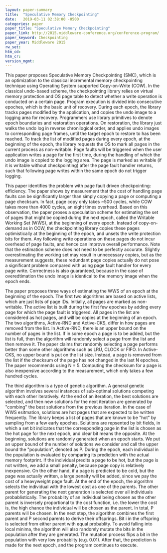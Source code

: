 ```yaml
---
layout: paper-summary
title:  "Speculative Memory Checkpointing"
date:   2019-03-11 02:38:00 -0500
categories: paper
paper_title: "Speculative Memory Checkpointing"
paper_link: http://2015.middleware-conference.org/conference-program/
paper_keyword: Checkpointing
paper_year: Middleware 2015
rw_set: 
htm_cd: 
htm_cr: 
version_mgmt: 
---
```


This paper proposes Speculative Memory Checkpointing (SMC), which is an optimization to the classical incremental memory 
checkpointing technique using Operating System supported Copy-on-Write (COW). In the classical undo-based scheme, the 
checkpointing library relies on virtual memory protection and OS page table to detect whether a write operation is conducted 
on a certain page. Program execution is divided into consecutive epoches, which is the basic unit of recovery. During each 
epoch, the library tracks pages modified by the application, and copies the undo image to a logging area for recovery. 
Programmers use library primitives to denote epoch boundaries and restoration operations. On restoration, the library just
walks the undo log in reverse chronilogical order, and applies undo images to corresponding page frames, until the target 
epoch to restore to has been reached. To track the list of modified pages during every epoch, at the beginning of the epoch,
the library requests the OS to mark all pages in the current process as non-writable. Page faults will be triggered when
the user application writes a page for the first time, during the handling of which the undo image is copied to the 
logging area. The page is marked as writable (if it is writable without checkpointing) after the page fault handler returns,
such that following page writes within the same epoch do not trigger logging.

This paper identifies the problem with page fault driven checkpointing: efficiency. The paper shows by measurement that 
the cost of handling page faults can be significantly larger than simply copying a page or computing a page checksum. 
In fact, page copy only takes ~500 cycles, while COW takes more than 4000 cycles, an eight times overhead. Based on this
observation, the paper proses a speculation scheme for estimating the set of pages that might be copied during the next
epoch, called the Writable Working Set (WWS), at the beginning of every epoch. Instead of copy-on-demand as in COW, the 
checkpointing library copies these pages optimistically at the beginning of the epoch, and unsets the write protection bits
for them. Any following write operations on these pages do not incur overhead of page faults, and hence can improve overall
performance. Note that the estimation scheme does not need to be perfectly accurate. Slightly overestimating the working set
may result in unnecessary copies, but as the measurement suggests, these redundant page copies actually do not pose a 
significant problem compared with using page fault handler for every page write. Correctness is also guaranteed, because 
in the case of overedtimation the undo image is identical to the memory image when the epoch ends.

The paper proposes three ways of estimating the WWS of an epoch at the beginning of the epoch. The first two algorithms 
are based on active lists, which are just lists of page IDs. Initially, all pages are marked as non-writable. The active 
list is built during the first few epoches by adding every page for which the page fault is triggered. All pages in the 
list are considered as hot pages, and will be copies at the beginning of an epoch. The two algorithms, Active-RND and 
Active-CKS, differ in how pages are removed from the list. In Active-RND, there is an upper bound on the number of pages 
in the list. If in some epoch a page is to be added, but the list is full, then the algorithm will randomly select a page
from the list and then remove it. The paper claims that randomly selecting a page performs better than some other algorithms
such as LRU, CLOCK or FIFO. In Active-CKS, no upper bound is put on the list size. Instead, a page is removed from the 
list if the checksum of the page has not changed in the last N epoches. The paper recommends using N = 5. Computing the 
checksum for a page is also inexpensive according to the measurement, which only takes a few hundred cycles. 

The third algorithm is a type of genetic algorithm. A general genetic algorithm involves several instances of sub-optimal 
solutions competing with each other iteratively. At the end of an iteration, the best solutions are selected, and then 
new solutions for the next iteration are generated by "combing" the best solutions from the previous iteration. In the case
of WWS esitmation, solutions are hot pages that are expected to be written frequently. The library keeps a list of pages
that are known to be "hot" by sampling from a few early epoches. Solutions are repsented by bit fields, in which a set bit
indicates that the corresponding page in the list is chosen as the hot page for the next epoch, and clear bit means 
the opposite. At the beginning, solutions are randomly generated when an epoch starts. We put an upper bound of the number 
of solutions we consider and call the upper bound the "population", denoted as P. During the epoch, each individual in the 
population is evaluated by comparing its prediction with the actual memory footprint. If the individual predits a page 
to be hot, but the page is not written, we add a small penalty, because page copy is relatively inexpensive. On the other 
hand, if a page is predicted to be cold, but the page was actually written, a large penalty will be added, since we pay 
the cost of a heavyweight page fault. At the end of the epoch, the algorithm selects the individual with the lowest cost 
as one of the parents. The other parent for generating the next generation is selected over all individuals probablistically.
The probablity of an individual being chosen as the other parent is inversely proportional to the cost function, i.e.
the lower the cost is, the high chance the individual will be chosen as the parent. In total, P parents will be chosen.
In the next step, the algorithm combines the first parent and P second parents to derive their offsprings. Bit i in the 
offspring is selected from either parent with equal probablity. To avoid falling into local minima, the algorithm will
also randomly mutate the bits in the population after they are generated. The mutation process flips a bit in the population
with very low probablity (e.g. 0.01). After that, the prediction is made for the next epoch, and the program continues 
to execute.
